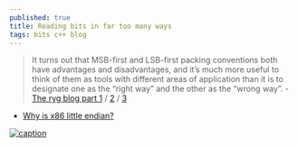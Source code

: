 ```yaml
---
published: true
title: Reading bits in far too many ways
tags: bits c++ blog
---
```

> It turns out that MSB-first and LSB-first packing conventions both have advantages and disadvantages, and it’s much more useful to think of them as tools with different areas of application than it is to designate one as the “right way” and the other as the “wrong way”. - [The ryg blog part 1](https://fgiesen.wordpress.com/2018/02/19/reading-bits-in-far-too-many-ways-part-1/) / [2](https://fgiesen.wordpress.com/2018/02/20/reading-bits-in-far-too-many-ways-part-2/) / [3](https://fgiesen.wordpress.com/2018/09/27/reading-bits-in-far-too-many-ways-part-3/)

- [Why is x86 little endian?](https://stackoverflow.com/questions/5185551/why-is-x86-little-endian)

[ ![caption](https://bogotobogo.com/cplusplus/images/smallprograms/Little_Big_Endians.png)](https://bogotobogo.com/Embedded/Little_endian_big_endian_htons_htonl.php)

